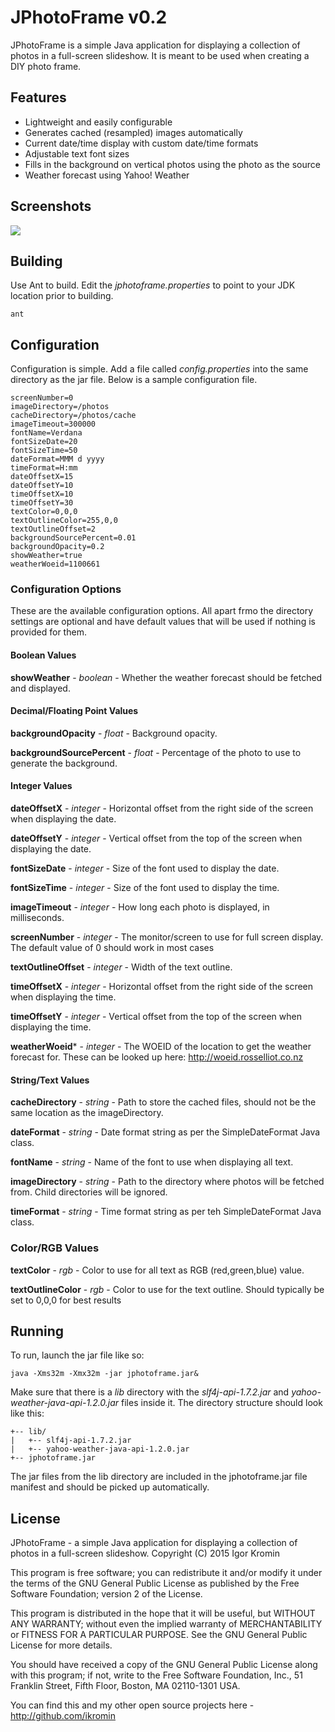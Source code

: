 # JPhotoFrame v0.2
JPhotoFrame is a simple Java application for displaying a collection of photos in a full-screen slideshow. It is meant to be used when creating a DIY photo frame.

## Features

* Lightweight and easily configurable
* Generates cached (resampled) images automatically
* Current date/time display with custom date/time formats
* Adjustable text font sizes
* Fills in the background on vertical photos using the photo as the source
* Weather forecast using Yahoo! Weather

## Screenshots

![](https://github.com/ikromin/jphotoframe/blob/master/screenshots/v0.2_with_weather.png)

## Building

Use Ant to build. Edit the *jphotoframe.properties* to point to your JDK location prior to building.

``ant``

## Configuration

Configuration is simple. Add a file called *config.properties* into the same directory as the jar file. Below is a sample configuration file.

```
screenNumber=0
imageDirectory=/photos
cacheDirectory=/photos/cache
imageTimeout=300000
fontName=Verdana
fontSizeDate=20
fontSizeTime=50
dateFormat=MMM d yyyy
timeFormat=H:mm
dateOffsetX=15
dateOffsetY=10
timeOffsetX=10
timeOffsetY=30
textColor=0,0,0
textOutlineColor=255,0,0
textOutlineOffset=2
backgroundSourcePercent=0.01
backgroundOpacity=0.2
showWeather=true
weatherWoeid=1100661
```
### Configuration Options

These are the available configuration options. All apart frmo the directory settings are optional and have default values that will be used if nothing is provided for them.

#### Boolean Values

**showWeather** - *boolean* - Whether the weather forecast should be fetched and displayed.

#### Decimal/Floating Point Values

**backgroundOpacity** - *float* - Background opacity.

**backgroundSourcePercent** - *float* - Percentage of the photo to use to generate the background.

#### Integer Values

**dateOffsetX** - *integer* - Horizontal offset from the right side of the screen when displaying the date.

**dateOffsetY** - *integer* - Vertical offset from the top of the screen when displaying the date.

**fontSizeDate** - *integer* - Size of the font used to display the date.

**fontSizeTime** - *integer* - Size of the font used to display the time.

**imageTimeout** - *integer* - How long each photo is displayed, in milliseconds.

**screenNumber** - *integer* - The monitor/screen to use for full screen display. The default value of 0 should work in most cases

**textOutlineOffset** - *integer* - Width of the text outline.

**timeOffsetX** - *integer* - Horizontal offset from the right side of the screen when displaying the time.

**timeOffsetY** - *integer* - Vertical offset from the top of the screen when displaying the time.

**weatherWoeid*** - *integer* - The WOEID of the location to get the weather forecast for. These can be looked up here: http://woeid.rosselliot.co.nz

#### String/Text Values

**cacheDirectory** - *string* - Path to store the cached files, should not be the same location as the imageDirectory.

**dateFormat** - *string* - Date format string as per the SimpleDateFormat Java class.

**fontName** - *string* - Name of the font to use when displaying all text.

**imageDirectory** - *string* - Path to the directory where photos will be fetched from. Child directories will be ignored.

**timeFormat** - *string* - Time format string as per teh SimpleDateFormat Java class.

### Color/RGB Values

**textColor** - *rgb* - Color to use for all text as RGB (red,green,blue) value.

**textOutlineColor** - *rgb* - Color to use for the text outline. Should typically be set to 0,0,0 for best results

## Running

To run, launch the jar file like so:

`java -Xms32m -Xmx32m -jar jphotoframe.jar&`

Make sure that there is a *lib* directory with the *slf4j-api-1.7.2.jar* and *yahoo-weather-java-api-1.2.0.jar* files
inside it. The directory structure should look like this:

```
+-- lib/
|   +-- slf4j-api-1.7.2.jar
|   +-- yahoo-weather-java-api-1.2.0.jar
+-- jphotoframe.jar
```

The jar files from the lib directory are included in the jphotoframe.jar file manifest and should be picked up
automatically.

## License

JPhotoFrame - a simple Java application for displaying a collection of photos in a full-screen slideshow.
Copyright (C) 2015  Igor Kromin

This program is free software; you can redistribute it and/or modify
it under the terms of the GNU General Public License as published by
the Free Software Foundation; version 2 of the License.

This program is distributed in the hope that it will be useful,
but WITHOUT ANY WARRANTY; without even the implied warranty of
MERCHANTABILITY or FITNESS FOR A PARTICULAR PURPOSE.  See the
GNU General Public License for more details.

You should have received a copy of the GNU General Public License along
with this program; if not, write to the Free Software Foundation, Inc.,
51 Franklin Street, Fifth Floor, Boston, MA 02110-1301 USA.

You can find this and my other open source projects here - http://github.com/ikromin

